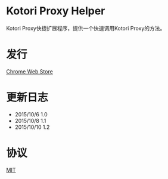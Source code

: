# Kotori Proxy Helper
Kotori Proxy快捷扩展程序，提供一个快速调用Kotori Proxy的方法。

# 发行
[Chrome Web Store](https://chrome.google.com/webstore/detail/kotoriproxyhelper/lbbigihkehdkplkkopffpjajihlhfekk?hl=zh-CN)

# 更新日志
* 2015/10/6  1.0
* 2015/10/8  1.1
* 2015/10/10 1.2

# 协议
[MIT](http://www.opensource.org/licenses/mit-license.php)